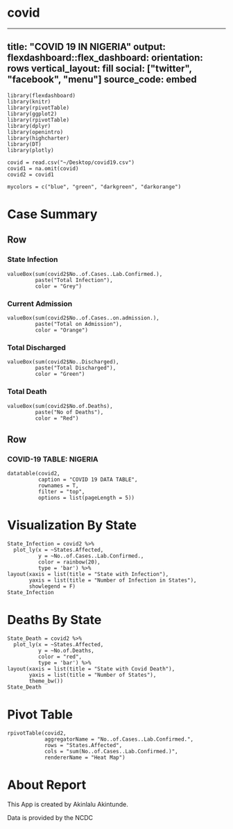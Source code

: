 # covid
---
title: "COVID 19 IN NIGERIA"
output: 
  flexdashboard::flex_dashboard:
    orientation: rows
    vertical_layout: fill
    social: ["twitter", "facebook", "menu"]
    source_code: embed
---

```{r setup, include=FALSE}
library(flexdashboard)
library(knitr)
library(rpivotTable)
library(ggplot2)
library(rpivotTable)
library(dplyr)
library(openintro)
library(highcharter)
library(DT)
library(plotly)
```

```{r}
covid = read.csv("~/Desktop/covid19.csv")
covid1 = na.omit(covid)
covid2 = covid1
``` 

```{r}
mycolors = c("blue", "green", "darkgreen", "darkorange")
```

Case Summary
==============================================

Row
----------------------------------------------


### State Infection

```{r}
valueBox(sum(covid2$No..of.Cases..Lab.Confirmed.),
         paste("Total Infection"), 
         color = "Grey")
```

### Current Admission

```{r}
valueBox(sum(covid2$No..of.Cases..on.admission.),
         paste("Total on Admission"), 
         color = "Orange")
```

### Total Discharged

```{r}
valueBox(sum(covid2$No..Discharged),
         paste("Total Discharged"),
         color = "Green")
```

### Total Death

```{r}
valueBox(sum(covid2$No.of.Deaths),
         paste("No of Deaths"), 
         color = "Red")
```

Row
-------------------------------------------------------
### COVID-19 TABLE: NIGERIA
```{r}
datatable(covid2,
          caption = "COVID 19 DATA TABLE",
          rownames = T,
          filter = "top",
          options = list(pageLength = 5))
```

Visualization By State
====================================================

```{r}
State_Infection = covid2 %>%
  plot_ly(x = ~States.Affected,
          y = ~No..of.Cases..Lab.Confirmed.,
          color = rainbow(20),
          type = 'bar') %>%
layout(xaxis = list(title = "State with Infection"),
       yaxis = list(title = "Number of Infection in States"),
       showlegend = F)
State_Infection
```

Deaths By State
==================================================
```{r}
State_Death = covid2 %>%
  plot_ly(x = ~States.Affected,
          y = ~No.of.Deaths,
          color = "red",
          type = 'bar') %>%
layout(xaxis = list(title = "State with Covid Death"),
       yaxis = list(title = "Number of States"),
       theme_bw())
State_Death
```

Pivot Table
==================================================
```{r}
rpivotTable(covid2,
            aggregatorName = "No..of.Cases..Lab.Confirmed.",
            rows = "States.Affected",
            cols = "sum(No..of.Cases..Lab.Confirmed.)",
            rendererName = "Heat Map")
```

About Report
==================================================

This App is created by Akinlalu Akintunde.

Data is provided by the NCDC



